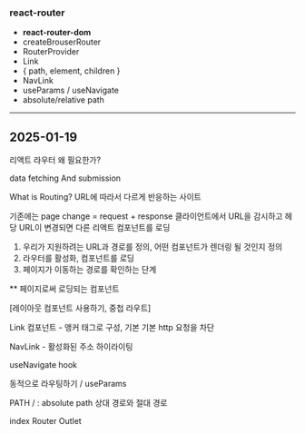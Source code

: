 ### react-router

- **react-router-dom**
- createBrouserRouter
- RouterProvider
- Link
- { path, element, children }
- NavLink
- useParams / useNavigate
- absolute/relative path

---

## 2025-01-19

리액트 라우터 왜 필요한가?

data fetching And submission

What is Routing?
URL에 따라서 다르게 반응하는 사이트

기존에는 page change = request + response
클라이언트에서 URL을 감시하고 헤당 URL이 변경되면 다른 리액트 컴포넌트를 로딩

1. 우리가 지원하려는 URL과 경로를 정의, 어떤 컴포넌트가 렌더링 될 것인지 정의
2. 라우터를 활성화, 컴포넌트를 로딩
3. 페이지가 이동하는 경로를 확인하는 단계

\*\* 페이지로써 로딩되는 컴포넌트

[레이아웃 컴포넌트 사용하기, 중첩 라우트]

Link 컴포넌트 - 앵커 태그로 구성, 기본 기본 http 요청을 차단

NavLink - 활성화된 주소 하이라이팅

useNavigate hook

동적으로 라우팅하기 / useParams

PATH
/ : absolute path
상대 경로와 절대 경로

index Router
Outlet
